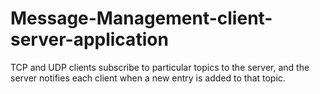 # Message-Management-client-server-application
TCP and UDP clients subscribe to particular topics to the server, and the server notifies each client when a new entry is added to that topic.
